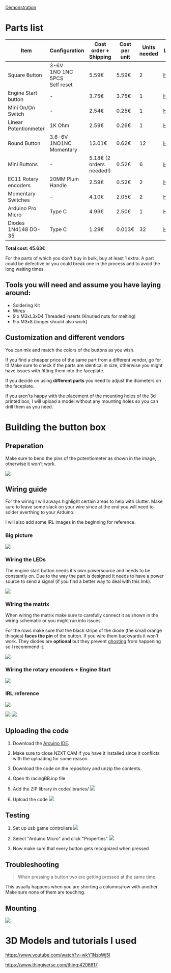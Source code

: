 [Demonstration](https://youtube.com/shorts/XMrTAcSl4VY?si=B5vYV4Wz0NkW1fMc)

# Parts list


| Item                  | Configuration                | Cost order + Shipping    | Cost per unit | Units needed | Link                                                                                                                                                                                                                                                                                                                                                                                                                                                                                                                                                                                                                                              |
|-----------------------|------------------------------|--------------------------|---------------|--------------|---------------------------------------------------------------------------------------------------------------------------------------------------------------------------------------------------------------------------------------------------------------------------------------------------------------------------------------------------------------------------------------------------------------------------------------------------------------------------------------------------------------------------------------------------------------------------------------------------------------------------------------------------|
| Square Button         | 3-6V <br> 1NO 1NC 5PCS <br> Self reset | 5.59€                    | 5.59€         | 2            | [Here](https://de.aliexpress.com/item/1005005791728074.html?channel=twinner)                                                                                                                                                                                                                                                                                                                                                                                                                                                                                                                                                                      |
| Engine Start button   | -                            | 3.75€                    | 3.75€         | 1            | [Here](https://de.aliexpress.com/item/1005007038224850.html?spm=a2g0o.detail.pcDetailTopMoreOtherSeller.1.1f583x8E3x8EFs&gps-id=pcDetailTopMoreOtherSeller&scm=1007.40050.354490.0&scm_id=1007.40050.354490.0&scm-url=1007.40050.354490.0&pvid=5076895b-e31f-49f9-b2b2-804f4f98032d&_t=gps-id:pcDetailTopMoreOtherSeller,scm-url:1007.40050.354490.0,pvid:5076895b-e31f-49f9-b2b2-804f4f98032d,tpp_buckets:668%232846%238115%232000&pdp_npi=4%40dis%21EUR%217.49%213.75%21%21%2157.10%2128.55%21%40211b617b17275174681276900e10f4%2112000039180054877%21rec%21DE%216003558799%21X&utparam-url=scene%3ApcDetailTopMoreOtherSeller%7Cquery_from%3A) |
| Mini On/On Switch     | -                            | 2.54€                    | 0.25€         | 1            | [Here](https://de.aliexpress.com/item/32809087410.html?spm=a2g0o.order_list.order_list_main.114.6b865c5fyQg7GB&gatewayAdapt=glo2deu)                                                                                                                                                                                                                                                                                                                                                                                                                                                                                                              |
| Linear Potentionmeter | 1K Ohm                       | 2.59€                    | 0.26€         | 1            | [Here](https://de.aliexpress.com/item/1005006659172507.html?spm=a2g0o.order_list.order_list_main.119.6b865c5fyQg7GB&gatewayAdapt=glo2deu)                                                                                                                                                                                                                                                                                                                                                                                                                                                                                                         |
| Round Button          | 3.6-6V <br> 1NO1NC <br> Momentary      | 13.01€                   | 0.62€         | 12           | [Here](https://de.aliexpress.com/item/33058529397.html?spm=a2g0o.order_list.order_list_main.124.6b865c5fyQg7GB&gatewayAdapt=glo2deu)                                                                                                                                                                                                                                                                                                                                                                                                                                                                                                              |
| Mini Buttons          | -                            | 5.18€ (2 orders needed!) | 0.52€         | 6            | [Here](https://de.aliexpress.com/item/4000143836281.html?spm=a2g0o.order_list.order_list_main.144.64695c5f431N8n&gatewayAdapt=glo2deu)                                                                                                                                                                                                                                                                                                                                                                                                                                                                                                            |
| EC11 Rotary encoders  | 20MM Plum Handle             | 2.59€                    | 0.52€         | 2            | [Here](https://de.aliexpress.com/item/1005005983134515.html?spm=a2g0o.order_list.order_list_main.143.64695c5f431N8n&gatewayAdapt=glo2deu)                                                                                                                                                                                                                                                                                                                                                                                                                                                                                                         |
| Momentary Switches    | -                            | 4.10€                    | 2.05€         | 2            | [Here](https://de.aliexpress.com/item/32815002670.html?spm=a2g0o.order_list.order_list_main.161.64695c5f431N8n&gatewayAdapt=glo2deu)                                                                                                                                                                                                                                                                                                                                                                                                                                                                                                              |
| Arduino Pro Micro     | Type C                       | 4.99€                    | 2.50€         | 1            | [Here](https://de.aliexpress.com/item/1005006645661865.html?spm=a2g0o.productlist.main.1.45e20FyC0FyC5F&algo_pvid=b56999f0-5b5e-4f29-92ca-05ff74eef665&algo_exp_id=b56999f0-5b5e-4f29-92ca-05ff74eef665-0&pdp_npi=4%40dis%21EUR%2115.12%214.99%21%21%21115.33%2138.06%21%40211b653717275184044866667e386b%2112000037912548501%21sea%21DE%216003558799%21X&curPageLogUid=MPJiCdhrVOnH&utparam-url=scene%3Asearch%7Cquery_from%3A)              
| Diodes 1N4148 DO-35      | Type C                       | 1.29€                    | 0.013€         | 32            | [Here](https://de.aliexpress.com/item/4000142272546.html?spm=a2g0o.order_list.order_list_main.182.64695c5f431N8n&gatewayAdapt=glo2deu)         


**Total cost: 45.63€**

For the parts of which you don't buy in bulk, buy at least 1 extra. A part could be defective or you could break one in the process and to avoid the long waiting times.

## Tools you will need and assume you have laying around:
- Soldering Kit
- Wires
- 9 x M3xL3xD4 Threaded inserts (Knurled nuts for melting)
- 9 x M3x8 (longer should also work)


## Customization and different vendors

You can mix and match the colors of the buttons as you wish. 

If you find a cheaper price of the same part from a different vendor, go for it! Make sure to check if the parts are identical in size, otherwise you might have issues with fitting them into the faceplate.

If you decide on using **different parts** you need to adjust the diameters on the faceplate.

If you aren'ts happy with the placement of the mounting holes of the 3d printed box, I will upload a model without any mounting holes so you can drill them as you need.

# Building the button box
## Preperation

Make sure to bend the pins of the potentiometer as shown in the image, otherwise it won't work.

![](images/wiring_potentiometer.jpg)

## Wiring guide

For the wiring I will always highlight certain areas to help with clutter. Make sure to leave some slack on your wire since at the end you will need to solder everthing to your Arduino.

I will also add some IRL images in the beginning for reference.

### Big picture

![](images/wiring_big_picture.svg)


### Wiring the LEDs

The engine start button needs it's own powersource and needs to be constantly on. Due to the way the part is designed it needs to have a power source to send a signal (if you find a better way to deal with this lmk).

![](images/wiring_leds.svg)

### Wiring the matrix

When wiring the matrix make sure to carefully connect it as shown in the wiring schematic or you might  run into issues.

For the rows make sure that the black stripe of the diode (the small orange thingies) **faces the pin** of the button. If you wire them backwards it won't work. They diodes are **optional** but they prevent [ghosting](https://www.microsoft.com/applied-sciences/projects/anti-ghosting#:~:text=Ghosting%20is%20the%20problem%20that,to%20have%20been%20%E2%80%9Cghosted%E2%80%9D.) from happening so I recommend it.

![](images/wiring_matrix.svg)

### Wiring the rotary encoders + Engine Start

![](images/wiring_extras.svg)

### IRL reference

![](images/wiring_big_picture_irl.jpg)

![](images/wiring_rotary_encoders.jpg)
![](images/wiring_momentary_switches.jpg)

## Uploading the code

1. Download the [Arduino IDE](https://www.arduino.cc/en/software).

2. Make sure to close NZXT CAM if you have it installed since it conflicts with the uploading for some reason.

3. Download the code on the repository and unzip the contents.

4. Open th racingBB.inp file

5. Add the ZIP library in code/libraries/
![](images/image.png)

6. Upload the code ![](images/image-1.png)


## Testing

1. Set up usb game controllers
![](images/image-2.png)

2. Select "Arduino Micro" and click "Properties" ![](images/image-3.png)

3. Now make sure that every button gets recognized when pressed


## Troubleshooting

> When pressing a button two are getting pressed at the same time.

This usually happens when you are shorting a columns/row with another. Make sure none of them are touching.


## Mounting

![](images/mounting.jpg)

# 3D Models and tutorials I used

https://www.youtube.com/watch?v=wkY1NsbWj5I

https://www.thingiverse.com/thing:4206617